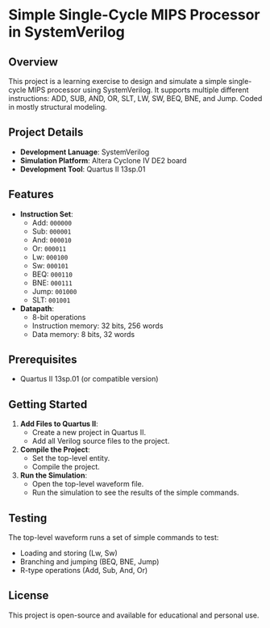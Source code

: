 

# Simple Single-Cycle MIPS Processor in SystemVerilog

## Overview

This project is a learning exercise to design and simulate a simple single-cycle MIPS processor using SystemVerilog. It supports multiple different instructions: ADD, SUB, AND, OR, SLT, LW, SW, BEQ, BNE, and Jump.
Coded in mostly structural modeling.

## Project Details

- **Development Lanuage**: SystemVerilog
- **Simulation Platform**: Altera Cyclone IV DE2 board
- **Development Tool**: Quartus II 13sp.01

## Features
- **Instruction Set**:
  - Add: `000000`
  - Sub: `000001`
  - And: `000010`
  - Or: `000011`
  - Lw: `000100`
  - Sw: `000101`
  - BEQ: `000110`
  - BNE: `000111`
  - Jump: `001000`
  - SLT: `001001`
- **Datapath**:
  - 8-bit operations
  - Instruction memory: 32 bits, 256 words
  - Data memory: 8 bits, 32 words

## Prerequisites

- Quartus II 13sp.01 (or compatible version)

## Getting Started

1. **Add Files to Quartus II**:
   - Create a new project in Quartus II.
   - Add all Verilog source files to the project.
2. **Compile the Project**:
   - Set the top-level entity.
   - Compile the project.
3. **Run the Simulation**:
   - Open the top-level waveform file.
   - Run the simulation to see the results of the simple commands.

## Testing

The top-level waveform runs a set of simple commands to test:
- Loading and storing (Lw, Sw)
- Branching and jumping (BEQ, BNE, Jump)
- R-type operations (Add, Sub, And, Or)

## License

This project is open-source and available for educational and personal use.
